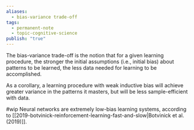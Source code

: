 ```yaml
---
aliases:
  - bias-variance trade-off
tags:
  - permanent-note
  - topic-cognitive-science
publish: "true"
---
```

The bias-variance trade-off is the notion that for a given learning procedure, the stronger the initial assumptions (i.e., initial bias) about patterns to be learned, the less data needed for learning to be accomplished. 

As a corollary, a learning procedure with weak inductive bias will achieve greater variance in the patterns it masters, but will be less sample-efficient with data.

#wip Neural networks are extremely low-bias learning systems, according to [[2019-botvinick-reinforcement-learning-fast-and-slow|Botvinick et al. (2019)]].